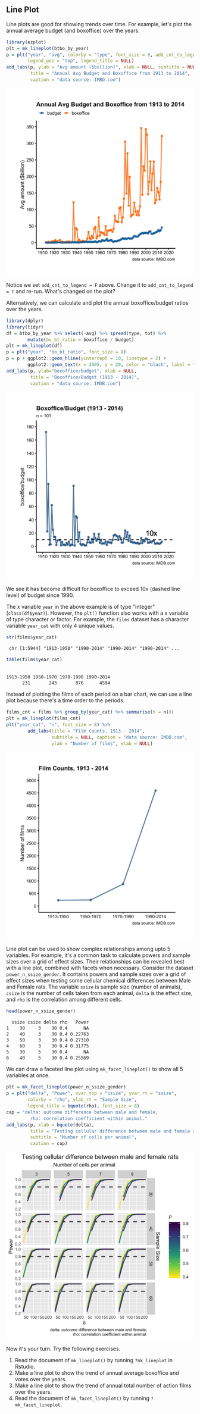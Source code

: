 ## Line Plot

Line plots are good for showing trends over time. For example, let's plot the
annual average budget (and boxoffice) over the years.


```r
library(ezplot)
plt = mk_lineplot(btbo_by_year)
p = plt("year", "avg", colorby = "type", font_size = 8, add_cnt_to_legend = F,
        legend_pos = "top", legend_title = NULL)
add_labs(p, ylab = "Avg amount ($billion)", xlab = NULL, subtitle = NULL,
         title = "Annual Avg Budget and Boxoffice from 1913 to 2014",
         caption = "data source: IMBD.com")
```

![](images/lineplot_bobt-1.png)

Notice we set `add_cnt_to_legend = F` above. Change it to `add_cnt_to_legend = T` 
and re-run. What's changed on the plot? 

Alternatively, we can calculate and plot the annual boxoffice/budget ratios over
the years.


```r
library(dplyr)
library(tidyr)
df = btbo_by_year %>% select(-avg) %>% spread(type, tot) %>% 
        mutate(bo_bt_ratio = boxoffice / budget)
plt = mk_lineplot(df)
p = plt("year", "bo_bt_ratio", font_size = 8)
p = p + ggplot2::geom_hline(yintercept = 10, linetype = 2) +
        ggplot2::geom_text(x = 2005, y = 20, color = "black", label = "10x")
add_labs(p, ylab="boxoffice/budget", xlab = NULL,
         title = "Boxoffice/Budget (1913 - 2014)",
         caption = "data source: IMDB.com")
```

![](images/lineplot_bobt_ratio-1.png)

We see it has become difficult for boxoffice to exceed 10x (dashed line 
level) of budget since 1990. 

The x variable `year` in the above example is of type "integer" (`class(df$year)`).
However, the `plt()` function also works with a x variable of type character or 
factor. For example, the `films` dataset has a character variable `year_cat` 
with only 4 unique values. 


```r
str(films$year_cat)
```

```
 chr [1:5944] "1913-1950" "1990-2014" "1990-2014" "1990-2014" ...
```

```r
table(films$year_cat)
```

```

1913-1950 1950-1970 1970-1990 1990-2014 
      231       243       876      4594 
```

Instead of plotting the films of each period on a bar chart, we can use a line 
plot because there's a time order to the periods.


```r
films_cnt = films %>% group_by(year_cat) %>% summarise(n = n())
plt = mk_lineplot(films_cnt)
plt("year_cat", "n", font_size = 8) %>% 
        add_labs(title = "Film Counts, 1913 - 2014",
                 subtitle = NULL, caption = "data source: IMDB.com",
                 ylab = "Number of films", xlab = NULL)
```

![](images/lineplot_films-1.png)

Line plot can be used to show complex relationships among upto 5 variables.
For example, it's a common task to calculate powers and sample sizes over a 
grid of effect sizes. Their relationships can be revealed best with a line plot, 
combined with facets when necessary. Consider the dataset `power_n_ssize_gender`. 
It contains powers and sample sizes over a grid of effect sizes when testing
some cellular chemical differences between Male and Female rats. The variable 
`ssize` is sample size (number of animals), `csize` is the number of cells taken
from each animal, `delta` is the effect size, and `rho` is the correlation among
different cells. 


```r
head(power_n_ssize_gender)
```

```
  ssize csize delta rho   Power
1    30     3    30 0.4      NA
2    40     3    30 0.4 0.22763
3    50     3    30 0.4 0.27310
4    60     3    30 0.4 0.31775
5    30     5    30 0.4      NA
6    40     5    30 0.4 0.25569
```

We can draw a faceted line plot using `mk_facet_lineplot()` to show all 5 
variables at once.


```r
plt = mk_facet_lineplot(power_n_ssize_gender)
p = plt("delta", "Power", xvar_top = "csize", yvar_rt = "ssize", 
        colorby = "rho", ylab_rt = "Sample Size", 
        legend_title = bquote(rho), font_size = 8)
cap = "delta: outcome difference between male and female;
         rho: correlation coefficient within animal."
add_labs(p, xlab = bquote(delta),
         title = "Testing cellular difference between male and female rats",
         subtitle = "Number of cells per animal",
         caption = cap)
```

![](images/power_n_ssize-1.png)

Now it's your turn. Try the following exercises.

1. Read the document of `mk_lineplot()` by running `?mk_lineplot` in Rstudio. 
2. Make a line plot to show the trend of annual average boxoffice and votes over 
the years.
3. Make a line plot to show the trend of annual total number of action films 
over the years.
4. Read the document of `mk_facet_lineplot()` by running `?mk_facet_lineplot`. 
